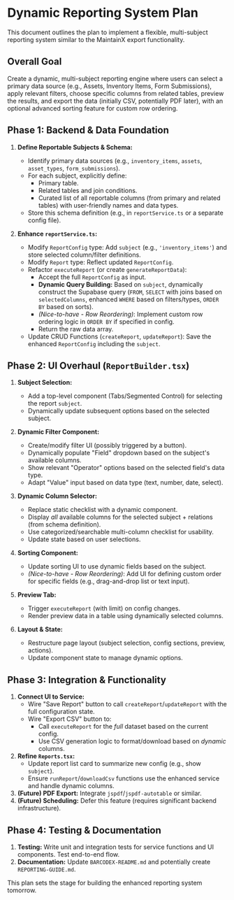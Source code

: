 # Dynamic Reporting System Plan

This document outlines the plan to implement a flexible, multi-subject reporting system similar to the MaintainX export functionality.

## Overall Goal

Create a dynamic, multi-subject reporting engine where users can select a primary data source (e.g., Assets, Inventory Items, Form Submissions), apply relevant filters, choose specific columns from related tables, preview the results, and export the data (initially CSV, potentially PDF later), with an optional advanced sorting feature for custom row ordering.

## Phase 1: Backend & Data Foundation

1.  **Define Reportable Subjects & Schema:**
    *   Identify primary data sources (e.g., `inventory_items`, `assets`, `asset_types`, `form_submissions`).
    *   For each subject, explicitly define:
        *   Primary table.
        *   Related tables and join conditions.
        *   Curated list of all reportable columns (from primary and related tables) with user-friendly names and data types.
    *   Store this schema definition (e.g., in `reportService.ts` or a separate config file).

2.  **Enhance `reportService.ts`:**
    *   Modify `ReportConfig` type: Add `subject` (e.g., `'inventory_items'`) and store selected column/filter definitions.
    *   Modify `Report` type: Reflect updated `ReportConfig`.
    *   Refactor `executeReport` (or create `generateReportData`):
        *   Accept the full `ReportConfig` as input.
        *   **Dynamic Query Building:** Based on `subject`, dynamically construct the Supabase query (`FROM`, `SELECT` with joins based on `selectedColumns`, enhanced `WHERE` based on filters/types, `ORDER BY` based on sorts).
        *   *(Nice-to-have - Row Reordering)*: Implement custom row ordering logic in `ORDER BY` if specified in config.
        *   Return the raw data array.
    *   Update CRUD Functions (`createReport`, `updateReport`): Save the enhanced `ReportConfig` including the `subject`.

## Phase 2: UI Overhaul (`ReportBuilder.tsx`)

1.  **Subject Selection:**
    *   Add a top-level component (Tabs/Segmented Control) for selecting the report `subject`.
    *   Dynamically update subsequent options based on the selected subject.

2.  **Dynamic Filter Component:**
    *   Create/modify filter UI (possibly triggered by a button).
    *   Dynamically populate "Field" dropdown based on the subject's available columns.
    *   Show relevant "Operator" options based on the selected field's data type.
    *   Adapt "Value" input based on data type (text, number, date, select).

3.  **Dynamic Column Selector:**
    *   Replace static checklist with a dynamic component.
    *   Display *all* available columns for the selected subject + relations (from schema definition).
    *   Use categorized/searchable multi-column checklist for usability.
    *   Update state based on user selections.

4.  **Sorting Component:**
    *   Update sorting UI to use dynamic fields based on the subject.
    *   *(Nice-to-have - Row Reordering)*: Add UI for defining custom order for specific fields (e.g., drag-and-drop list or text input).

5.  **Preview Tab:**
    *   Trigger `executeReport` (with limit) on config changes.
    *   Render preview data in a table using dynamically selected columns.

6.  **Layout & State:**
    *   Restructure page layout (subject selection, config sections, preview, actions).
    *   Update component state to manage dynamic options.

## Phase 3: Integration & Functionality

1.  **Connect UI to Service:**
    *   Wire "Save Report" button to call `createReport`/`updateReport` with the full configuration state.
    *   Wire "Export CSV" button to:
        *   Call `executeReport` for the *full* dataset based on the current config.
        *   Use CSV generation logic to format/download based on *dynamic* columns.
2.  **Refine `Reports.tsx`:**
    *   Update report list card to summarize new config (e.g., show `subject`).
    *   Ensure `runReport`/`downloadCsv` functions use the enhanced service and handle dynamic columns.
3.  **(Future) PDF Export:** Integrate `jspdf`/`jspdf-autotable` or similar.
4.  **(Future) Scheduling:** Defer this feature (requires significant backend infrastructure).

## Phase 4: Testing & Documentation

1.  **Testing:** Write unit and integration tests for service functions and UI components. Test end-to-end flow.
2.  **Documentation:** Update `BARCODEX-README.md` and potentially create `REPORTING-GUIDE.md`.

This plan sets the stage for building the enhanced reporting system tomorrow. 